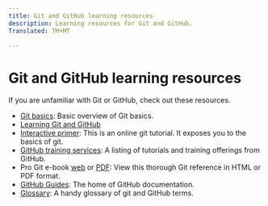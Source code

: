 ```yaml
---
title: Git and GitHub learning resources
description: Learning resources for Git and GitHub.
Translated: TM+MT

---
```



# Git and GitHub learning resources

If you are unfamiliar with Git or GitHub, check out these resources.

- [Git basics](https://git-scm.com/book/en/v2/Getting-Started-Git-Basics): Basic overview of Git basics.
- [Learning Git and GitHub](https://help.github.com/articles/good-resources-for-learning-git-and-github/)
- [Interactive primer](https://try.github.io/): This is an online git tutorial. It exposes you to the basics of git.
- [GitHub training services](https://services.github.com/training/): A listing of tutorials and training offerings from GitHub.
- Pro Git e-book [web](https://git-scm.com/book/en/v2) or [PDF](https://progit2.s3.amazonaws.com/en/2016-03-22-f3531/progit-en.1084.pdf): View this thorough Git reference in HTML or PDF format.
- [GitHub Guides](https://guides.github.com/): The home of GitHub documentation.
- [Glossary](https://help.github.com/articles/github-glossary): A handy glossary of git and GitHub terms.
